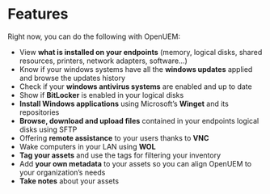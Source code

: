 # Features

Right now, you can do the following with OpenUEM:

- View **what is installed on your endpoints** (memory, logical disks, shared resources, printers, network adapters, software…)
- Know if your windows systems have all the **windows updates** applied and browse the updates history
- Check if your **windows antivirus systems** are enabled and up to date
- Show if **BitLocker** is enabled in your logical disks
- **Install Windows applications** using Microsoft’s **Winget** and its repositories
- **Browse, download and upload files** contained in your endpoints logical disks using SFTP
- Offering **remote assistance** to your users thanks to **VNC**
- Wake computers in your LAN using **WOL**
- **Tag your assets** and use the tags for filtering your inventory
- Add **your own metadata** to your assets so you can align OpenUEM to your organization’s needs
- **Take notes** about your assets
